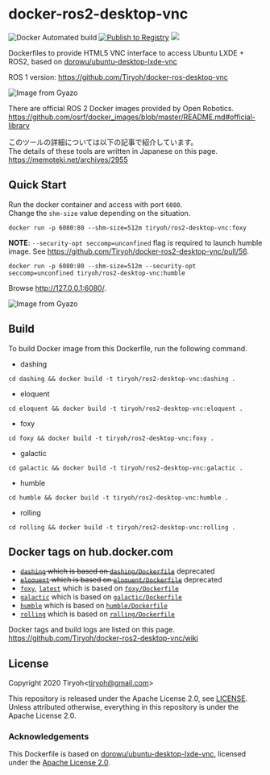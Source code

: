 # docker-ros2-desktop-vnc

![Docker Automated build](https://img.shields.io/docker/automated/tiryoh/ros2-desktop-vnc)
[![Publish to Registry](https://github.com/Tiryoh/docker-ros2-desktop-vnc/workflows/Publish%20to%20Registry/badge.svg?branch=master)](https://github.com/Tiryoh/docker-ros2-desktop-vnc/actions?query=workflow%3A%22Publish+to+Registry%22+branch%3Amaster)
[![](https://img.shields.io/docker/pulls/tiryoh/ros2-desktop-vnc.svg)](https://hub.docker.com/r/tiryoh/ros2-desktop-vnc)

Dockerfiles to provide HTML5 VNC interface to access Ubuntu LXDE + ROS2, based on [dorowu/ubuntu-desktop-lxde-vnc](https://github.com/fcwu/docker-ubuntu-vnc-desktop)

ROS 1 version: https://github.com/Tiryoh/docker-ros-desktop-vnc

![Image from Gyazo](https://i.gyazo.com/5a71a36dc9d6106ef794fbcb86af7e7f.gif)

There are official ROS 2 Docker images provided by Open Robotics.  
https://github.com/osrf/docker_images/blob/master/README.md#official-library

このツールの詳細については以下の記事で紹介しています。  
The details of these tools are written in Japanese on this page.  
https://memoteki.net/archives/2955

## Quick Start

Run the docker container and access with port `6080`.  
Change the `shm-size` value depending on the situation.

```
docker run -p 6080:80 --shm-size=512m tiryoh/ros2-desktop-vnc:foxy
```

__NOTE__: `--security-opt seccomp=unconfined` flag is required to launch humble image. See https://github.com/Tiryoh/docker-ros2-desktop-vnc/pull/56.

```
docker run -p 6080:80 --shm-size=512m --security-opt seccomp=unconfined tiryoh/ros2-desktop-vnc:humble
```

Browse http://127.0.0.1:6080/.

![Image from Gyazo](https://i.gyazo.com/ab43ab3f6dc10b5186416499e49d0bbe.jpg)

## Build

To build Docker image from this Dockerfile, run the following command.

* dashing
```
cd dashing && docker build -t tiryoh/ros2-desktop-vnc:dashing .
```

* eloquent
```
cd eloquent && docker build -t tiryoh/ros2-desktop-vnc:eloquent .
```

* foxy
```
cd foxy && docker build -t tiryoh/ros2-desktop-vnc:foxy .
```

* galactic
```
cd galactic && docker build -t tiryoh/ros2-desktop-vnc:galactic .
```

* humble
```
cd humble && docker build -t tiryoh/ros2-desktop-vnc:humble .
```

* rolling
```
cd rolling && docker build -t tiryoh/ros2-desktop-vnc:rolling .
```

## Docker tags on hub.docker.com

* ~~[`dashing`](https://hub.docker.com/r/tiryoh/ros2-desktop-vnc/tags?page=1&name=dashing) which is based on [`dashing/Dockerfile`](./dashing/Dockerfile)~~ deprecated
* ~~[`eloquent`](https://hub.docker.com/r/tiryoh/ros2-desktop-vnc/tags?page=1&name=eloquent) which is based on [`eloquent/Dockerfile`](./eloquent/Dockerfile)~~ deprecated
* [`foxy`](https://hub.docker.com/r/tiryoh/ros2-desktop-vnc/tags?page=1&name=foxy), [`latest`](https://hub.docker.com/r/tiryoh/ros2-desktop-vnc/tags?page=1&name=latest) which is based on [`foxy/Dockerfile`](./foxy/Dockerfile)
* [`galactic`](https://hub.docker.com/r/tiryoh/ros2-desktop-vnc/tags?page=1&name=galactic) which is based on [`galactic/Dockerfile`](./galactic/Dockerfile)
* [`humble`](https://hub.docker.com/r/tiryoh/ros2-desktop-vnc/tags?page=1&name=humble) which is based on [`humble/Dockerfile`](./humble/Dockerfile)
* [`rolling`](https://hub.docker.com/r/tiryoh/ros2-desktop-vnc/tags?page=1&name=rolling) which is based on [`rolling/Dockerfile`](./rolling/Dockerfile)

Docker tags and build logs are listed on this page.  
https://github.com/Tiryoh/docker-ros2-desktop-vnc/wiki

## License

Copyright 2020 Tiryoh\<tiryoh@gmail.com\>

This repository is released under the Apache License 2.0, see [LICENSE](./LICENSE).  
Unless attributed otherwise, everything in this repository is under the Apache License 2.0.

### Acknowledgements

This Dockerfile is based on [dorowu/ubuntu-desktop-lxde-vnc](https://github.com/fcwu/docker-ubuntu-vnc-desktop), licensed under the [Apache License 2.0](https://github.com/fcwu/docker-ubuntu-vnc-desktop/blob/60f9ae18e71e9fabbfb23f67b212e64ab72c206e/LICENSE).
